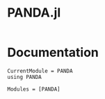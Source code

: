 # PANDA.jl

```@index
```

# Documentation

```@meta
CurrentModule = PANDA
using PANDA
```

```@autodocs
Modules = [PANDA]
```
